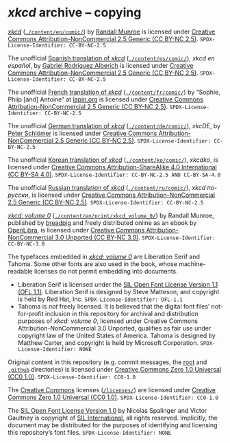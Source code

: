<!--
SPDX-FileContributor: author: gabldotink | email:gabl@gabl.ink | github:gabldotink
SPDX-FileCopyrightText: No rights reserved.
SPDX-FileName: ./copying.md
SPDX-FileName: DOCUMENTATION
SPDX-FileType: SOURCE
SPDX-FileType: TEXT
SPDX-LicenseConcluded: CC0-1.0
SPDX-License-Identifier: CC0-1.0
-->

# _xkcd_ archive – copying

[_xkcd_](https://xkcd.com/) ([`./content/en/comic/`](./content/en/comic/)) by [Randall Munroe](https://en.wikipedia.org/wiki/Randall_Munroe) is licensed under [Creative Commons Attribution-NonCommercial 2.5 Generic (CC BY-NC 2.5)](./licenses/CC-BY-NC-2.5.md). `SPDX-License-Identifier: CC-BY-NC-2.5`

The unofficial [Spanish translation of _xkcd_](https://es.xkcd.com/) ([`./content/es/comic/`](./content/es/comic/)), _xkcd en español_, by [Gabriel Rodríguez Alberich](https://gabi.is/) is licensed under [Creative Commons Attribution-NonCommercial 2.5 Generic (CC BY-NC 2.5)](./licenses/CC-BY-NC-2.5.md). `SPDX-License-Identifier: CC-BY-NC-2.5`

The unofficial [French translation of _xkcd_](https://xkcd.lapin.org/) ([`./content/fr/comic/`](./content/fr/comic/)) by “Sophie, Phiip [and] Antoine” at [lapin.org](https://lapin.org/) is licensed under [Creative Commons Attribution-NonCommercial 2.5 Generic (CC BY-NC 2.5)](./licenses/CC-BY-NC-2.5.md). `SPDX-License-Identifier: CC-BY-NC-2.5`

The unofficial [German translation of _xkcd_](https://xkcde.dapete.net/) ([`./content/de/comic/`](./content/de/comic/)), _xkcDE_, by [Peter Schlömer](https://dapete.net/) is licensed under [Creative Commons Attribution-NonCommercial 2.5 Generic (CC BY-NC 2.5)](./licenses/CC-BY-NC-2.5.md). `SPDX-License-Identifier: CC-BY-NC-2.5`

The unofficial [Korean translation of _xkcd_](https://xkcdko.com/) ([`./content/ko/comic/`](./content/ko/comic/)), _xkcdko_, is licensed under [Creative Commons Attribution-ShareAlike 4.0 International (CC BY-SA 4.0)](./licenses/CC-BY-SA-4.0.md). `SPDX-License-Identifier: CC-BY-NC-2.5 AND CC-BY-SA-4.0`

The unofficial [Russian translation of _xkcd_](https://xkcd.ru/) ([`./content/ru/comic/`](./content/ru/comic/)), _xkcd по-русски_, is licensed under [Creative Commons Attribution-NonCommercial 2.5 Generic (CC BY-NC 2.5)](./licenses/CC-BY-NC-2.5.md). `SPDX-License-Identifier: CC-BY-NC-2.5`

[_xkcd: volume 0_](https://openlibrary.org/works/OL17379456W/xkcd) ([`./content/en/print/xkcd_volume_0/`](./content/en/print/xkcd_volume_0/)) by Randall Munroe, published by [breadpig](https://breadpig.myshopify.com/) and freely distributed online as an ebook by [OpenLibra](https://openlibra.com/en/book/xkcd-volume-0), is licensed under [Creative Commons Attribution-NonCommercial 3.0 Unported (CC BY-NC 3.0)](./licenses/CC-BY-NC-3.0.md). `SPDX-License-Identifier: CC-BY-NC-3.0`

The typefaces embedded in [_xkcd: volume 0_](./content/en/print/xkcd_volume_0/) are Liberation Serif and Tahoma. Some other fonts are also used in the book, whose machine-readable licenses do not permit embedding into documents.

* Liberation Serif is licensed under the [SIL Open Font License Version 1.1 (OFL 1.1)](./licenses/OFL-1.1.md). Liberation Serif is designed by Steve Matteson, and copyright is held by Red Hat, Inc. `SPDX-License-Identifier: OFL-1.1`
* Tahoma is _not_ freely licensed. It is believed that the digital font files’ not-for-profit inclusion in this repository for archival and distribution purposes of _xkcd: volume 0_, licensed under Creative Commons Attribution-NonCommercial 3.0 Unported, qualifies as fair use under copyright law of the United States of America. Tahoma is designed by Matthew Carter, and copyright is held by Microsoft Corporation. `SPDX-License-Identifier: NONE`

Original content in this repository (e.g. commit messages, the [root](./) and [`.github`](./.github/) directories) is licensed under [Creative Commons Zero 1.0 Universal (CC0 1.0)](./licenses/CC0-1.0.md). `SPDX-License-Identifier: CC0-1.0`

The [Creative Commons](https://creativecommons.org/) licenses ([`/licenses/`](./licenses/)) are licensed under [Creative Commons Zero 1.0 Universal (CC0 1.0)](./licenses/CC0-1.0.md). `SPDX-License-Identifier: CC0-1.0`

The [SIL Open Font License Version 1.0](./licenses/OFL-1.1.md) by Nicolas Spalinger and Victor Gaultney is copyright of [SIL International](https://www.sil.org/), all rights reserved. Implicitly, the document may be distributed for the purposes of identifying and licensing this repository’s font files. `SPDX-License-Identifier: NONE`
